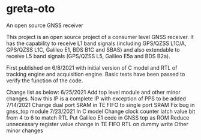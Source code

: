 # greta-oto
 An open source GNSS receiver

This project is an open source project of a consumer level GNSS receiver.
It has the capability to receive L1 band signals (including GPS/QZSS L1C/A, GPS/QZSS L1C, Galileo E1, BDS B1C and SBAS)
and also extendable to receive L5 band signals (GPS/QZSS L5, Galileo E5a and BDS B2a).

First published on 6/8/2021 with initial version of C model and RTL of tracking engine and acquisition engine.
Basic tests have been passed to verify the function of the code.

Change list as below:
6/25/2021
	Add top level module and other minor changes.
	Now this IP is a complete IP with exception of PPS to be added
7/14/2021
	Change dual port SRAM in TE FIFO to single port SRAM
	Fix bug in gnss_top module
7/23/2021
	In C model Change clock counter latch value bit from 4 to 6 to match RTL
	Put Galileo E1 code in GNSS top as ROM
	Reduce unnecessary register value change in TE FIFO RTL on dummy write
	Other minor changes
